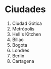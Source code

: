 # Ciudades

1. Ciudad Gótica
2. Metrópolis
3. Hell's Kitchen
4. Billao
5. Bogota
6. Londres
7. Berlin
8. Cartagena
